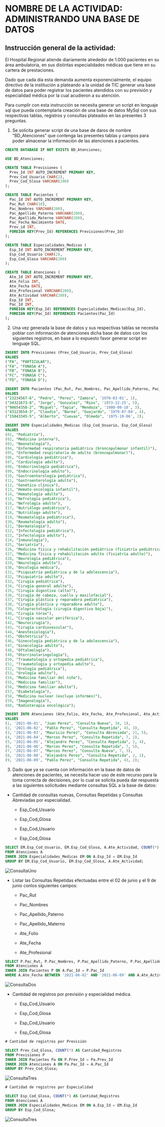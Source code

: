 # NOMBRE DE LA ACTIVIDAD: ADMINISTRANDO UNA BASE DE DATOS

## Instrucción general de la actividad:

El Hospital Regional atiende diariamente alrededor de 1.000 pacientes en su área ambulatoria, en sus distintas especialidades médicas que tiene en su cartera de prestaciones.

Dado que cada día esta demanda aumenta exponencialmente, el equipo directivo de la institución a plateando a la unidad de TIC generar una base de datos para poder registrar los pacientes atendidos con su previsión y especialidad médica por la cual acudieron a su atención.

Para cumplir con esta instrucción se necesita generar un script en lenguaje sql que pueda contemplarla creación de una base de datos MySql con sus respectivas tablas, registros y consultas plateados en las presentes 3 preguntas.

1. Se solicita generar script de una base de daros de nombre “BD_Atenciones” que contenga las presentes tablas y campos para poder almacenar la información de las atenciones a pacientes.

```sql
CREATE DATABASE IF NOT EXISTS BD_Atenciones;

USE BD_Atenciones;
```

```sql
CREATE TABLE Previsiones (
  Prev_Id INT AUTO_INCREMENT PRIMARY KEY,
  Prev_Cod_Usuario CHAR(2),
  Prev_Cod_Glosa VARCHAR(200)
);
```

```sql
CREATE TABLE Pacientes (
  Pac_Id INT AUTO_INCREMENT PRIMARY KEY,
  Pac_Rut CHAR(10),
  Pac_Nombres VARCHAR(200),
  Pac_Apellido_Paterno VARCHAR(200),
  Pac_Apellido_Materno VARCHAR(200),
  Pac_Fecha_Nacimiento DATE,
  Prev_id INT,
  FOREIGN KEY(Prev_Id) REFERENCES Previsiones(Prev_Id)
);
```

```sql
CREATE TABLE Especialidades_Medicas (
  Esp_Id INT AUTO_INCREMENT PRIMARY KEY,
  Esp_Cod_Usuario CHAR(2),
  Esp_Cod_Glosa VARCHAR(200)
);
```

```sql
CREATE TABLE Atenciones (
  Ate_Id INT AUTO_INCREMENT PRIMARY KEY,
  Ate_Folio INT,
  Ate_Fecha DATE,
  Ate_Profesional VARCHAR(200),
  Ate_Actividad VARCHAR(200),
  Esp_Id INT,
  Pac_Id INT,
  FOREIGN KEY(Esp_Id) REFERENCES Especialidades_Medicas(Esp_Id),
  FOREIGN KEY(Pac_Id) REFERENCES Pacientes(Pac_Id)
);
```

2. Una vez generada la base de datos y sus respectivas tablas se necesita poblar con información de atenciones dicha base de datos con los siguientes registros, en base a lo expuesto favor generar script en lenguaje SQL.

```sql
INSERT INTO Previsiones (Prev_Cod_Usuario, Prev_Cod_Glosa)
VALUES
("PA", "PARTICULAR"),
("FA", "FONASA A"),
("FB", "FONASA B"),
("FC", "FONASA C"),
("FD", "FONASA D");
```

```sql
INSERT INTO Pacientes (Pac_Rut, Pac_Nombres, Pac_Apellido_Paterno, Pac_Apellido_Materno, Pac_Fecha_Nacimiento, Prev_Id)
VALUES
("23234567-6", "Pedro", "Perez", "Zamora", '1970-03-01', 1),
("34321673-8", "Jorge", "Gonzalez", "Ríos", '1973-12-25', 5),
("98654358-2", "Miguel", "Tapia", "Mendoza", '1980-09-18', 3),
("43123654-3", "Claudio", "Narea", "Guajardo", '1979-07-04', 4),
("15043345-5", "Alberto", "Cuevas", "Olmedo", '1975-10-06', 2);
```

```sql
INSERT INTO Especialidades_Medicas (Esp_Cod_Usuario, Esp_Cod_Glosa)
VALUES
(01, "Pediatría"),
(02, "Medicina interna"),
(03, "Neonatología"),
(04, "Enfermedad respiratoria pediátrica (broncopulmonar infantil)"),
(05, "Enfermedad respiratoria de adulto (broncopulmonar)"),
(06, "Cardiología pediátrica"),
(07, "Cardiología adulto"),
(08, "Endocrinología pediátrica"),
(09, "Endocrinología adulto"),
(10, "Gastroenterología pediátrica"),
(11, "Gastroenterología adulto"),
(12, "Genética clínica"),
(13, "Hemato-oncología infantil"),
(14, "Hematología adulto"),
(15, "Nefrología pediátrica"),
(16, "Nefrología adulto"),
(17, "Nutriólogo pediátrico"),
(18, "Nutriólogo adulto"),
(19, "Reumatología pediátrica"),
(20, "Reumatología adulto"),
(21, "Dermatología"),
(22, "Infectología pediátrica"),
(23, "Infectología adulto"),
(24, "Inmunología"),
(25, "Geriatría"),
(26, "Medicina física y rehabilitación pediátrica (fisiatría pediátrica)"),
(27, "Medicina física y rehabilitación adulto (fisiatría adulto)"),
(28, "Neurología pediátrica"),
(29, "Neurología adulto"),
(30, "Oncología médica"),
(31, "Psiquiatría pediátrica y de la adolescencia"),
(32, "Psiquiatría adulto"),
(33, "Cirugía pediátrica"),
(34, "Cirugía general adulto"),
(35, "Cirugía digestiva (alta)"),
(36, "Cirugía de cabeza, cuello y maxilofacial"),
(37, "Cirugía plástica y reparadora pediátrica"),
(38, "Cirugía plástica y reparadora adulto"),
(39, "Coloproctología (cirugía digestiva baja)"),
(40, "Cirugía tórax"),
(41, "Cirugía vascular periférica"),
(42, "Neurocirugía"),
(43, "Cirugía cardiovascular"),
(44, "Anestesiología"),
(45, "Obstetricia"),
(46, "Ginecología pediátrica y de la adolescencia"),
(47, "Ginecología adulto"),
(48, "Oftalmología"),
(49, "Otorrinolaringología"),
(50, "Traumatología y ortopedia pediátrica"),
(51, "Traumatología y ortopedia adulto"),
(52, "Urología pediátrica"),
(53, "Urología adulto"),
(54, "Medicina familiar del niño"),
(55, "Medicina familiar"),
(56, "Medicina familiar adulto"),
(57, "Diabetología"),
(58, "Medicina nuclear (excluye informes)"),
(59, "Imagenología"),
(60, "Radioterapia oncológica");
```

```sql
INSERT INTO Atenciones (Ate_Folio, Ate_Fecha, Ate_Profesional, Ate_Actividad, Esp_Id, Pac_Id)
VALUES
(1, '2021-06-01', "Juan Perez", "Consulta Nueva", 34, 1),
(2, '2021-06-02', "Pablo Perez", "Consulta Repetida", 43, 3),
(3, '2021-06-03', "Mauricio Perez", "Consulta Abreviada", 21, 5),
(4, '2021-06-04', "Marcos Perez", "Consulta Repetida", 7, 2),
(5, '2021-06-05', "Alejandro Perez", "Consulta Repetida", 2, 4),
(6, '2021-06-06', "Marcos Perez", "Consulta Repetida", 7, 5),
(7, '2021-06-07', "Marcos Perez", "Consulta Nueva", 7, 3),
(8, '2021-06-08', "Alejandro Perez", "Consulta Repetida", 2, 1),
(9, '2021-06-09', "Pablo Perez", "Consulta Repetida", 43, 2);
```

3. Dado que ya se cuenta con información en la base de datos de atenciones de pacientes, se necesita hacer uso de este recurso para la toma correcta de decisiones, por lo cual se solicita pueda dar respuesta a las siguientes solicitudes mediante consultas SQL a la base de datos:

- Cantidad de consultas nuevas, Consultas Repetidas y Consultas Abreviadas por especialidad.

  - Esp_Cod_Usuario

  - Esp_Cod_Glosa

  - Esp_Cod_Usuario

  - Esp_Cod_Glosa

```sql
SELECT EM.Esp_Cod_Usuario, EM.Esp_Cod_Glosa, A.Ate_Actividad, COUNT(*) AS Cantidad_Consultas
FROM Atenciones A
INNER JOIN Especialidades_Medicas EM ON A.Esp_Id = EM.Esp_Id
GROUP BY EM.Esp_Cod_Usuario, EM.Esp_Cod_Glosa, A.Ate_Actividad;
```

![ConsultaUno](/img1.png)

- Listar las Consultas Repetidas efectuadas entre el 02 de junio y el 9 de junio conlos siguientes campos:

  - Pac_Rut

  - Pac_Nombres

  - Pac_Apellido_Paterno

  - Pac_Apellido_Materno

  - Ate_Folio

  - Ate_Fecha

  - Ate_Profesional

```sql
SELECT P.Pac_Rut, P.Pac_Nombres, P.Pac_Apellido_Paterno, P.Pac_Apellido_Materno, A.Ate_Folio, A.Ate_Fecha, A.Ate_Profesional, A.Ate_Actividad
FROM Atenciones A
INNER JOIN Pacientes P ON A.Pac_Id = P.Pac_Id
WHERE A.Ate_Fecha BETWEEN '2021-06-02' AND '2021-06-09' AND A.Ate_Actividad = 'Consulta Repetida';
```

![ConsultaDos](/img2.png)

- Cantidad de registros por previsión y especialidad médica.

  - Esp_Cod_Usuario

  - Esp_Cod_Glosa

  - Esp_Cod_Usuario

  - Esp_Cod_Glosa

```sql
# Cantidad de registros por Previsión

SELECT Prev_Cod_Glosa, COUNT(*) AS Cantidad_Registros
FROM Previsiones P
INNER JOIN Pacientes Pa ON P.Prev_Id = Pa.Prev_Id
INNER JOIN Atenciones A ON Pa.Pac_Id = A.Pac_Id
GROUP BY Prev_Cod_Glosa;
```

![ConsultaTres](/img3.png)

```sql
# Cantidad de registros por Especialidad

SELECT Esp_Cod_Glosa, COUNT(*) AS Cantidad_Registros
FROM Atenciones A
INNER JOIN Especialidades_Medicas EM ON A.Esp_Id = EM.Esp_Id
GROUP BY Esp_Cod_Glosa;
```

![ConsultaTres](/img4.png)
